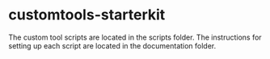 # customtools-starterkit
The custom tool scripts are located in the scripts folder.  The instructions for setting up each script are located in the documentation folder.
